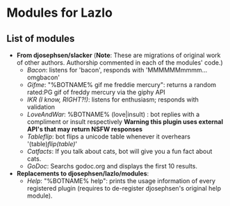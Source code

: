 Modules for Lazlo
=====

List of modules
-----
* **From djosephsen/slacker** (**Note**: These are migrations of original work of other authors. Authorship commented in each of the modules' code.)
  * *Bacon*: listens for 'bacon', responds with 'MMMMMMmmmm... omgbacon'
  * *Gifme*: "%BOTNAME% gif me freddie mercury": returns a random rated:PG gif of freddy mercury via the giphy API
  * *IKR (I know, RIGHT?!)*: listens for enthusiasm; responds with validation
  * *LoveAndWar*: %BOTNAME% (love|insult) <noun>: bot replies with a compliment or insult respectively **Warning this plugin uses external API's that may return NSFW responses**
  * *Tableflip*: bot flips a unicode table whenever it overhears '(table)*flip(table)*'
  * *Catfacts*: If you talk about cats, bot will give you a fun fact about cats.
  * *GoDoc*: Searchs godoc.org and displays the first 10 results.
* **Replacements to djosephsen/lazlo/modules**:
  * *Help*: "%BOTNAME% help": prints the usage information of every registered plugin (requires to de-register djosephsen's original help module).
